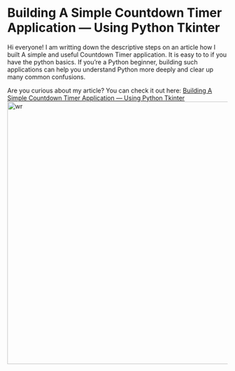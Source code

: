 # Building A Simple Countdown Timer Application — Using Python Tkinter

Hi everyone! I am writting down the descriptive steps on an article how I built A simple and useful Countdown Timer application. It is easy to to if you have the python basics. If you’re a Python beginner, building such applications can help you understand Python more deeply and clear up many common confusions.

Are you curious about my article? You can check it out here: [Building A Simple Countdown Timer Application — Using Python Tkinter](https://medium.com/@monalisha1/building-a-simple-countdown-timer-application-using-python-tkinter-aa2fa9476982)
<img width="1280" height="600" alt="wr" src="https://github.com/user-attachments/assets/a108f184-a3ec-4df0-8d93-525134463066" />

